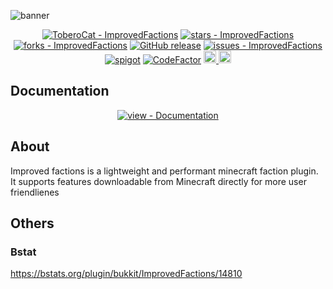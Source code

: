 ![banner](https://github.com/ToberoCat/ImprovedFactions_new/blob/main/Branding/banners/spigot-banner.png?raw=true)
<div align="center">

[![ToberoCat - ImprovedFactions](https://img.shields.io/static/v1?label=ToberoCat&message=ImprovedFactions&color=%23FEDD58&logo=github)](https://github.com/ToberoCat/ImprovedFactions_new "Go to GitHub repo")
[![stars - ImprovedFactions](https://img.shields.io/github/stars/ToberoCat/ImprovedFactions_new?style=social)](https://github.com/ToberoCat/ImprovedFactions_new)
[![forks - ImprovedFactions](https://img.shields.io/github/forks/ToberoCat/ImprovedFactions_new?style=social)](https://github.com/ToberoCat/ImprovedFactions_new)
[![GitHub release](https://img.shields.io/github/release/ToberoCat/ImprovedFactions_new?include_prereleases=&sort=semver&color=%23FEDD58)](https://github.com/ToberoCat/ImprovedFactions_new/releases/)
[![issues - ImprovedFactions](https://img.shields.io/github/issues/ToberoCat/ImprovedFactions_new)](https://github.com/ToberoCat/ImprovedFactions_new/issues)
[![spigot](http://badge.henrya.org/spigotbukkit/downloads?spigot=95617&bukkit=95617
)](https://www.spigotmc.org/resources/improved-factions.95617/)
[![CodeFactor](https://www.codefactor.io/repository/github/toberocat/improvedfactions_new/badge)](https://www.codefactor.io/repository/github/toberocat/improvedfactions_new)
<a href="https://www.paypal.com/donate/?hosted_button_id=BGB6QWR886Q6Y">
    <img src="https://img.shields.io/badge/Donate-PayPal-green.svg?logo=paypal&style=flat-square" height="20" alt="Donate">
</a>
<a href="https://discord.gg/VmSbFNZejz">
    <img src="https://img.shields.io/discord/819932760550014986.svg?logo=discord&colorB=7289DA&style=flat-square" height="20" alt="Discord chat">
</a>
</div>

## Documentation

<div align="center">

[![view - Documentation](https://img.shields.io/badge/view-Documentation-blue?style=for-the-badge)](https://github.com/ToberoCat/ImprovedFactions_new/wiki "Go to project documentation")

</div>

## About

Improved factions is a lightweight and performant minecraft faction plugin. It supports features downloadable from
Minecraft directly for more user friendlienes

## Others

### Bstat
https://bstats.org/plugin/bukkit/ImprovedFactions/14810
